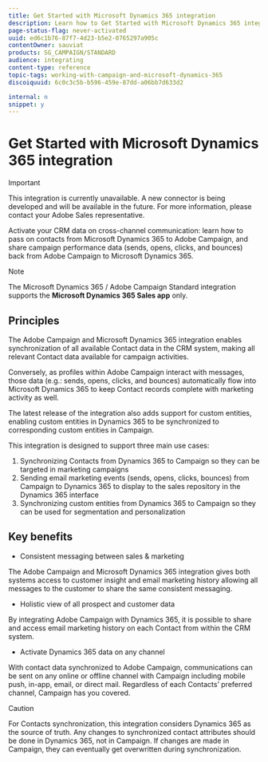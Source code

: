 ```yaml
---
title: Get Started with Microsoft Dynamics 365 integration
description: Learn how to Get Started with Microsoft Dynamics 365 integration
page-status-flag: never-activated
uuid: ed6c1b76-87f7-4d23-b5e2-0765297a905c
contentOwner: sauviat
products: SG_CAMPAIGN/STANDARD
audience: integrating
content-type: reference
topic-tags: working-with-campaign-and-microsoft-dynamics-365
discoiquuid: 6c0c3c5b-b596-459e-87dd-a06bb7d633d2

internal: n
snippet: y
---
```


# Get Started with Microsoft Dynamics 365 integration

>[!IMPORTANT]
>
>This integration is currently unavailable. A new connector is being developed and will be available in the future. For more information, please contact your Adobe Sales representative.

Activate your CRM data on cross-channel communication: learn how to pass on contacts from Microsoft Dynamics 365 to Adobe Campaign, and share campaign performance data (sends, opens, clicks, and bounces) back from Adobe Campaign to Microsoft Dynamics 365.

>[!NOTE]
>
>The Microsoft Dynamics 365 / Adobe Campaign Standard integration supports the **Microsoft Dynamics 365 Sales app** only.

## Principles

The Adobe Campaign and Microsoft Dynamics 365 integration enables synchronization of all available Contact data in the CRM system, making all relevant Contact data available for campaign activities.

Conversely, as profiles within Adobe Campaign interact with messages, those data (e.g.: sends, opens, clicks, and bounces) automatically flow into Microsoft Dynamics 365 to keep Contact records complete with marketing activity as well.  

The latest release of the integration also adds support for custom entities, enabling custom entities in Dynamics 365 to be synchronized to corresponding custom entities in Campaign.

This integration is designed to support three main use cases: 

1. Synchronizing Contacts from Dynamics 365 to Campaign so they can be targeted in marketing campaigns
1. Sending email marketing events (sends, opens, clicks, bounces) from Campaign to Dynamics 365 to display to the sales repository in the Dynamics 365 interface
1. Synchronizing custom entities from Dynamics 365 to Campaign so they can be used for segmentation and personalization

## Key benefits

* Consistent messaging between sales & marketing

The Adobe Campaign and Microsoft Dynamics 365 integration gives both systems access to customer insight and email marketing history allowing all messages to the customer to share the same consistent messaging.

* Holistic view of all prospect and customer data

By integrating Adobe Campaign with Dynamics 365, it is possible to share and access email marketing history on each Contact from within the CRM system.

* Activate Dynamics 365 data on any channel

With contact data synchronized to Adobe Campaign, communications can be sent on any online or offline channel with Campaign including mobile push, in-app, email, or direct mail. Regardless of each Contacts’ preferred channel, Campaign has you covered.

>[!CAUTION]
>
>For Contacts synchronization, this integration considers Dynamics 365 as the source of truth.  Any changes to synchronized contact attributes should be done in Dynamics 365, not in Campaign.  If changes are made in Campaign, they can eventually get overwritten during synchronization.
